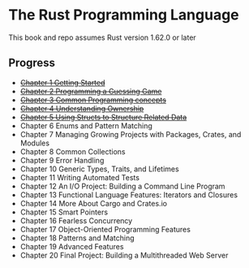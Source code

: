 # The Rust Programming Language
This book and repo assumes Rust version 1.62.0 or later

## Progress
* ~~[Chapter 1 Getting Started](https://github.com/Synopsik/learn-rust/tree/master/chapter_1#chapter-1-getting-started)~~
* ~~[Chapter 2 Programming a Guessing Game](https://github.com/Synopsik/learn-rust/tree/master/chapter_2#chapter-2-programming-a-guessing-game)~~
* ~~[Chapter 3 Common Programming concepts](https://github.com/Synopsik/learn-rust/tree/master/chapter_3#chapter-3-common-programming-concepts)~~
* ~~[Chapter 4 Understanding Ownership](https://github.com/Synopsik/learn-rust/tree/master/chapter_4#chapter-4-understanding-ownership)~~
* ~~[Chapter 5 Using Structs to Structure Related Data](https://github.com/Synopsik/learn-rust/tree/master/chapter_5#chapter-5-using-structs-to-structure-related-data)~~
* Chapter 6 Enums and Pattern Matching
* Chapter 7 Managing Growing Projects with Packages, Crates, and Modules
* Chapter 8 Common Collections
* Chapter 9 Error Handling
* Chapter 10 Generic Types, Traits, and Lifetimes
* Chapter 11 Writing Automated Tests
* Chapter 12 An I/O Project: Building a Command Line Program
* Chapter 13 Functional Language Features: Iterators and Closures
* Chapter 14 More About Cargo and Crates.io
* Chapter 15 Smart Pointers
* Chapter 16 Fearless Concurrency
* Chapter 17 Object-Oriented Programming Features
* Chapter 18 Patterns and Matching
* Chapter 19 Advanced Features
* Chapter 20 Final Project: Building a Multithreaded Web Server

